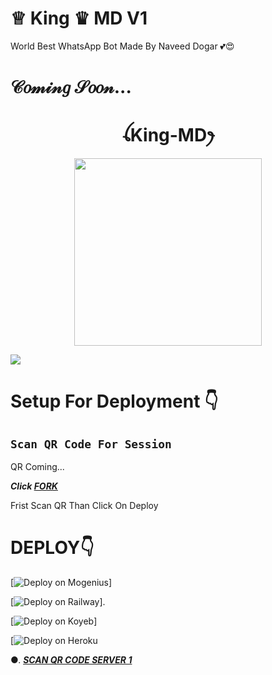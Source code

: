 # ♕ King ♛  MD V1

World Best WhatsApp Bot
Made By Naveed Dogar 💕😍

# 𝒞𝑜𝓂𝒾𝓃𝑔 𝒮𝑜𝑜𝓃...

<h1 align="center">ꪶKing-MDꫂ<br></h1>
<p align="center">
<img src= "https://github.com/technical-naveed/King-MD/blob/d1ef3173425c601e4ef2d342b0f44697db75fd78/20230501_144210.jpg" width="300" height="300"/>
</p>

 <a><img src='https://i.imgur.com/LyHic3i.gif'/></a>

# Setup For Deployment 👇

## `Scan QR Code For Session`
QR Coming... 

***Click [FORK](https://github.com/naveeddogar/King-MD/fork)***


Frist Scan QR Than Click On Deploy 

# DEPLOY👇

[![Deploy on Mogenius](https://telegra.ph/file/946d83b461457a3c1598c.png)]

[![Deploy on Railway](https://railway.app/button.svg)].

[![Deploy on Koyeb](https://telegra.ph/file/48228bbb836479f7a2863.png)]

[![Deploy on Heroku](https://www.herokucdn.com/deploy/button.svg)




●. ***[SCAN QR CODE SERVER 1](https://github.com/shafiqdogar1002/King-MD/blob/08be7103769ba94db1c095be1fca8c820d586aed/qrcode.png)***
